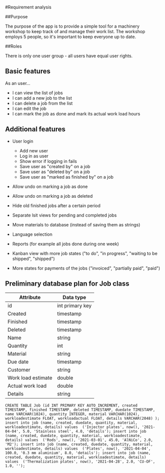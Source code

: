 #Requirement analysis

##Purpose

The purpose of the app is to provide a simple tool for a machinery workshop to keep track of and manage their work list. The workshop employs 5 people, so it's important to keep everyone up to date.

##Roles

There is only one user group -  all users have equal user rights.

## Basic features

As an user...
 
* I can view the list of jobs
* I can add a new job to the list
* I can delete a job from the list
* I can edit the job
* I can mark the job as done and mark its actual work load hours

## Additional features

* User login
  * Add new user
  * Log in as user
  * Show error if logging in fails
  * Save user as "created by" on a job
  * Save user as "deleted by" on a job
  * Save user as "marked as finished by" on a job
  
* Allow undo on marking a job as done
* Allow undo on marking a job as deleted
* Hide old finished jobs after a certain period
* Separate lsit views for pending and completed jobs
* Move materials to database (instead of saving them as strings)
* Language selection
* Reports (for example all jobs done during one week)
* Kanban view with more job states ("to do", "in progress", "waiting to be shipped", "shipped")
* More states for payments of the jobs ("invoiced", "partially paid", "paid")


## Preliminary database plan for Job class

|Attribute |Data type   |
|---|---|
|id|int primary key|
|Created|timestamp|
|Finished|timestamp|
|Deleted|timestamp|
|Name   |string   |
|Quantity   |int   |
|Material   |string   |
|Due date   |timestamp   |
|Customer   |string   |
|Work load estimate   |double   |
|Actual work load   |double   |
|Details   |string   |

`
CREATE TABLE Job (id INT PRIMARY KEY AUTO_INCREMENT,
created TIMESTAMP,
finished TIMESTAMP,
deleted TIMESTAMP,
duedate TIMESTAMP,
name VARCHAR(1024),
quantity INTEGER,
material VARCHAR(1024),
workloadestimate FLOAT,
workloadactual FLOAT,
details VARCHAR(2048)
);
`
`
insert into job (name, created, duedate, quantity, material, workloadestimate, details) values 
('Injector plates', now(), '2021-04-04', 5.0, 'Stainless steel', 4.0, 'details');
insert into job (name, created, duedate, quantity, material, workloadestimate, details) values 
('Rods', now(), '2021-03-01', 45.0, 'AlNiCo', 2.0, 'M2');
insert into job (name, created, duedate, quantity, material, workloadestimate, details) values 
('Plates', now(), '2021-04-04', 100.0, '0.3 mm aluminium', 8.0, 'details');
insert into job (name, created, duedate, quantity, material, workloadestimate, details) values 
('Thermalization plates', now(), '2021-04-28', 2.0, 'CU-OF', 1.0, '');
`